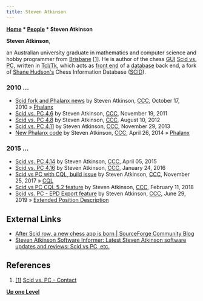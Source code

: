 ```yaml
---
title: Steven Atkinson
---
```

**[Home](Home "Home") \* [People](People "People") \* Steven Atkinson**


**Steven Atkinson**,  

an Australian university graduate in mathematics and computer science and hobby programmer from [Brisbane](https://en.wikipedia.org/wiki/Brisbane) <a id="cite-note-1" href="#cite-ref-1">[1]</a>. 
He is author of the chess [GUI](GUI "GUI") [Scid vs. PC](Scid_vs._PC "Scid vs. PC"), written in [Tcl/Tk](index.php?title=Tcl-Tk&action=edit&redlink=1 "Tcl-Tk (page does not exist)"), which acts as [front end](https://en.wikipedia.org/wiki/Front_and_back_ends) of a [database](Databases "Databases") back end, a fork of [Shane Hudson's](Shane_Hudson "Shane Hudson") Chess Information Database ([SCID](SCID "SCID")).



### 2010 ...


* [Scid fork and Phalanx news](http://www.talkchess.com/forum/viewtopic.php?t=36388) by Steven Atkinson, [CCC](CCC "CCC"), October 17, 2010 » [Phalanx](Phalanx "Phalanx")
* [Scid vs. PC 4.6](http://www.talkchess.com/forum/viewtopic.php?t=41136) by Steven Atkinson, [CCC](CCC "CCC"), November 19, 2011
* [Scid vs. PC 4.8](http://www.talkchess.com/forum/viewtopic.php?t=44754) by Steven Atkinson, [CCC](CCC "CCC"), August 10, 2012
* [Scid vs. PC 4.11](http://www.talkchess.com/forum/viewtopic.php?t=50272) by Steven Atkinson, [CCC](CCC "CCC"), November 29, 2013
* [New Phalanx code](http://www.talkchess.com/forum/viewtopic.php?t=52127) by Steven Atkinson, [CCC](CCC "CCC"), April 26, 2014 » [Phalanx](Phalanx "Phalanx")


### 2015 ...


* [Scid vs. PC 4.14](http://www.talkchess.com/forum/viewtopic.php?t=55910) by Steven Atkinson, [CCC](CCC "CCC"), April 05, 2015
* [Scid vs. PC 4.16](http://www.talkchess.com/forum/viewtopic.php?t=59027) by Steven Atkinson, [CCC](CCC "CCC"), January 24, 2016
* [Scid vs PC with CQL, build issue](http://www.talkchess.com/forum/viewtopic.php?t=65815) by Steven Atkinson, [CCC](CCC "CCC"), November 25, 2017 » [CQL](Chess_Query_Language "Chess Query Language")
* [Scid vs PC CQL 5.2 feature](http://www.talkchess.com/forum3/viewtopic.php?f=2&t=66562) by Steven Atkinson, [CCC](CCC "CCC"), February 11, 2018
* [Scid vs. PC - EPD Export feature](http://www.talkchess.com/forum3/viewtopic.php?f=2&t=71135) by Steven Atkinson, [CCC](CCC "CCC"), June 29, 2019 » [Extended Position Description](Extended_Position_Description "Extended Position Description")


## External Links


* [After Scid row, a new chess app is born | SourceForge Community Blog](http://sourceforge.net/blog/after-scid-row-a-new-chess-app-is-born/)
* [Steven Atkinson Software Informer: Latest Steven Atkinson software updates and reviews: Scid vs PC, etc.](https://steven-atkinson.software.informer.com/)


## References


1. <a id="cite-ref-1" href="#cite-note-1">[1]</a> [Scid vs. PC - Contact](http://scidvspc.sourceforge.net/#toc8)

**[Up one Level](People "People")**







 
